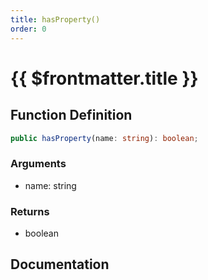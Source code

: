 ```yaml
---
title: hasProperty()
order: 0
---
```


# {{ $frontmatter.title }}

## Function Definition

```ts
public hasProperty(name: string): boolean;
```

### Arguments

* name: string

### Returns

* boolean

## Documentation

<!--@include: ./parts/hasProperty.md-->
